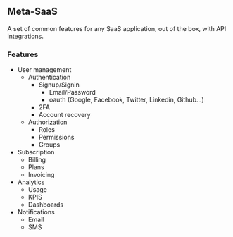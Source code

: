 ## Meta-SaaS

A set of common features for any SaaS application, out of the box, with API integrations.

### Features 

- User management
  - Authentication
    - Signup/Signin
      - Email/Password
      - oauth (Google, Facebook, Twitter, Linkedin, Github...)
    - 2FA
    - Account recovery
  - Authorization
    - Roles
    - Permissions
    - Groups
- Subscription
  - Billing
  - Plans
  - Invoicing
- Analytics
  - Usage
  - KPIS
  - Dashboards
- Notifications
  - Email
  - SMS
